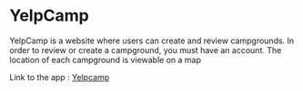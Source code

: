 # YelpCamp


YelpCamp is a website where users can create and review campgrounds. In order to review or create a campground, you must have an account.
The location of each campground is viewable on a map

Link to the app : [Yelpcamp
](https://yelpcamp2-production.up.railway.app/)
